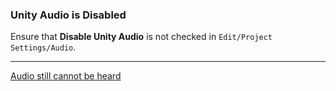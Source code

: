 ### Unity Audio is Disabled
Ensure that **Disable Unity Audio** is not checked in `Edit/Project Settings/Audio`.

---
[Audio still cannot be heard](System%20Volume.md)